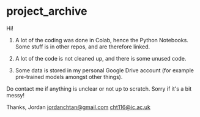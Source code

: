 # project_archive

Hi!

1. A lot of the coding was done in Colab, hence the Python Notebooks. Some stuff is in other repos, and are therefore linked.

2. A lot of the code is not cleaned up, and there is some unused code.

3. Some data is stored in my personal Google Drive account (for example pre-trained models amongst other things). 
   
Do contact me if anything is unclear or not up to scratch. Sorry if it's a bit messy!

Thanks,
Jordan
jordanchtan@gmail.com
cht116@ic.ac.uk